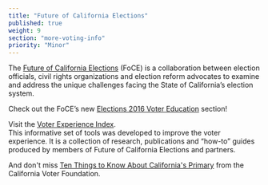 ```yaml
---
title: "Future of California Elections"
published: true
weight: 9
section: "more-voting-info"
priority: "Minor"
---
```

The [Future of California Elections](http://futureofcaelections.org/) (FoCE) is a collaboration between election officials, civil rights organizations and election reform advocates to examine and address the unique challenges facing the State of California’s election system.  

Check out the FoCE’s new [Elections 2016 Voter Education](http://futureofcaelections.org/election2016/) section!  

Visit the [Voter Experience Index](http://futureofcaelections.org/vei/).  
This informative set of tools was developed to improve the voter experience. It is a collection of research, publications and “how-to” guides produced by members of Future of California Elections and partners.  

And don't miss [Ten Things to Know About California's Primary](http://www.calvoter.org/news/releases/tenthings.html?utm_source=042016_CVF-NEWS&utm_campaign=CVF-NEWS_042016&utm_medium=email) from the California Voter Foundation.  
